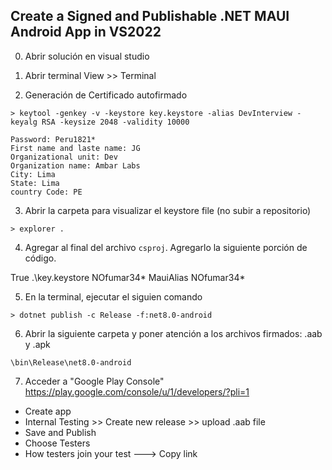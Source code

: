 ﻿## Create a Signed and Publishable .NET MAUI Android App in VS2022

0. Abrir solución en visual studio

1. Abrir terminal
View >> Terminal

2. Generación de Certificado autofirmado
```
> keytool -genkey -v -keystore key.keystore -alias DevInterview -keyalg RSA -keysize 2048 -validity 10000
```

	Password: Peru1821*
	First name and laste name: JG
	Organizational unit: Dev
	Organization name: Ambar Labs
	City: Lima
	State: Lima
	country Code: PE
	
3. Abrir la carpeta para visualizar el keystore file (no subir a repositorio)
```
> explorer .	
```

4. Agregar al final del archivo `csproj`. Agregarlo la siguiente porción de código.

<PropertyGroup Condition="$(TargetFramework.Contains('-android')) and '$(Configuration)' == 'Release'">
	<AndroidKeyStore>True</AndroidKeyStore>
	<AndroidSigningKeyStore>.\key.keystore</AndroidSigningKeyStore>
	<AndroidSigningStorePass>NOfumar34*</AndroidSigningStorePass>
	<AndroidSigningKeyAlias>MauiAlias</AndroidSigningKeyAlias>
	<AndroidSigningKeyPass>NOfumar34*</AndroidSigningKeyPass>
</PropertyGroup>

5. En la terminal, ejecutar el siguien comando
```
> dotnet publish -c Release -f:net8.0-android
```


6. Abrir la siguiente carpeta y poner atención a los archivos firmados: .aab y .apk
```
\bin\Release\net8.0-android
```

7. Acceder a "Google Play Console"  https://play.google.com/console/u/1/developers/?pli=1
* Create app
* Internal Testing >> Create new release >> upload .aab file
* Save and Publish
* Choose Testers
* How testers join your test ---> Copy link


